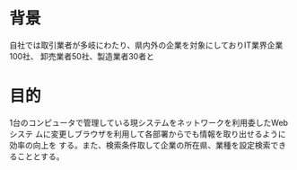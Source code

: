 # 背景
自社では取引業者が多岐にわたり、県内外の企業を対象にしておりIT業界企業100社、
卸売業者50社、製造業者30者と
# 目的
1台のコンピュータで管理している現システムをネットワークを利用委したWebシステ
ムに変更しブラウザを利用して各部署からでも情報を取り出せるように効率の向上を
する。また、検索条件取して企業の所在県、業種を設定検索できることとする。